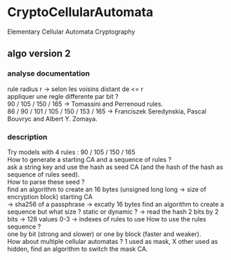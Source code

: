 # CryptoCellularAutomata
Elementary Cellular Automata Cryptography

## algo version 2

### analyse documentation
rule radius r -> selon les voisins distant de <= r  
appliquer une regle differente par bit ?  
90 / 105 / 150 / 165 -> Tomassini and Perrenoud rules.  
86 / 90 / 101 / 105 / 150 / 153 / 165 -> Franciszek Seredynskia, Pascal Bouvryc and Albert Y. Zomaya.  

### description
Try models with 4 rules : 90 / 105 / 150 / 165  
How to generate a starting CA and a sequence of rules ?  
ask a string key and use the hash as seed CA (and the hash of the hash as sequence of rules seed).  
How to parse these seed ?  
find an algorithm to create an 16 bytes (unsigned long long -> size of encryption block) starting CA  
-> sha256 of a passphrase -> excatly 16 bytes
find an algorithm to create a sequence but what size ? static or dynamic ?
-> read the hash 2 bits by 2 bits -> 128 values 0-3 -> indexes of rules to use
How to use the rules sequence ?  
one by bit (strong and slower) or one by block (faster and weaker).  
How about multiple cellular automatas ?
1 used as mask, X other used as hidden, find an algorithm to switch the mask CA.  

